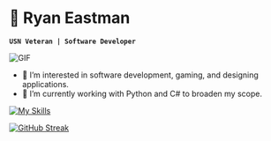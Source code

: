 #  :ocean: Ryan Eastman

**`USN Veteran | Software Developer`**

![GIF](https://media.giphy.com/media/vSr0Lgose4rhS/giphy.gif)

- 👀 I’m interested in software development, gaming, and designing applications.
- 🌱 I’m currently working with Python and C# to broaden my scope.

[![My Skills](https://skillicons.dev/icons?i=js,html,css,github,nodejs,express,react,figma,vscode,sass,py,postgres,mongodb,jest,&theme=dark)](https://skillicons.dev)

[![GitHub Streak](https://streak-stats.demolab.com?user=DocHolliday13x&theme=dark&date_format=j%20M%5B%20Y%5D)](https://git.io/streak-stats)

<!---
DocHolliday13x/DocHolliday13x is a ✨ special ✨ repository because its README.md (this file) appears on your GitHub profile.
You can click the Preview link to take a look at your changes.
--->


